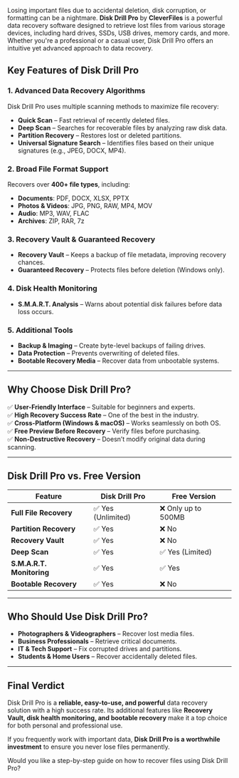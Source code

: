
Losing important files due to accidental deletion, disk corruption, or formatting can be a nightmare. **Disk Drill Pro** by **CleverFiles** is a powerful data recovery software designed to retrieve lost files from various storage devices, including hard drives, SSDs, USB drives, memory cards, and more. Whether you're a professional or a casual user, Disk Drill Pro offers an intuitive yet advanced approach to data recovery.  



## **Key Features of Disk Drill Pro**  

### **1. Advanced Data Recovery Algorithms**  
Disk Drill Pro uses multiple scanning methods to maximize file recovery:  
- **Quick Scan** – Fast retrieval of recently deleted files.  
- **Deep Scan** – Searches for recoverable files by analyzing raw disk data.  
- **Partition Recovery** – Restores lost or deleted partitions.  
- **Universal Signature Search** – Identifies files based on their unique signatures (e.g., JPEG, DOCX, MP4).  

### **2. Broad File Format Support**  
Recovers over **400+ file types**, including:  
- **Documents**: PDF, DOCX, XLSX, PPTX  
- **Photos & Videos**: JPG, PNG, RAW, MP4, MOV  
- **Audio**: MP3, WAV, FLAC  
- **Archives**: ZIP, RAR, 7z  

### **3. Recovery Vault & Guaranteed Recovery**  
- **Recovery Vault** – Keeps a backup of file metadata, improving recovery chances.  
- **Guaranteed Recovery** – Protects files before deletion (Windows only).  

### **4. Disk Health Monitoring**  
- **S.M.A.R.T. Analysis** – Warns about potential disk failures before data loss occurs.  

### **5. Additional Tools**  
- **Backup & Imaging** – Create byte-level backups of failing drives.  
- **Data Protection** – Prevents overwriting of deleted files.  
- **Bootable Recovery Media** – Recover data from unbootable systems.  

---

## **Why Choose Disk Drill Pro?**  

✅ **User-Friendly Interface** – Suitable for beginners and experts.  
✅ **High Recovery Success Rate** – One of the best in the industry.  
✅ **Cross-Platform (Windows & macOS)** – Works seamlessly on both OS.  
✅ **Free Preview Before Recovery** – Verify files before purchasing.  
✅ **Non-Destructive Recovery** – Doesn’t modify original data during scanning.  

---

## **Disk Drill Pro vs. Free Version**  

| Feature | **Disk Drill Pro** | **Free Version** |  
|---------|------------------|----------------|  
| **Full File Recovery** | ✅ Yes (Unlimited) | ❌ Only up to 500MB |  
| **Partition Recovery** | ✅ Yes | ❌ No |  
| **Recovery Vault** | ✅ Yes | ❌ No |  
| **Deep Scan** | ✅ Yes | ✅ Yes (Limited) |  
| **S.M.A.R.T. Monitoring** | ✅ Yes | ✅ Yes |  
| **Bootable Recovery** | ✅ Yes | ❌ No |  

---

## **Who Should Use Disk Drill Pro?**  
- **Photographers & Videographers** – Recover lost media files.  
- **Business Professionals** – Retrieve critical documents.  
- **IT & Tech Support** – Fix corrupted drives and partitions.  
- **Students & Home Users** – Recover accidentally deleted files.  

---

## **Final Verdict**  
Disk Drill Pro is a **reliable, easy-to-use, and powerful** data recovery solution with a high success rate. Its additional features like **Recovery Vault, disk health monitoring, and bootable recovery** make it a top choice for both personal and professional use.  

If you frequently work with important data, **Disk Drill Pro is a worthwhile investment** to ensure you never lose files permanently.  

Would you like a step-by-step guide on how to recover files using Disk Drill Pro?
